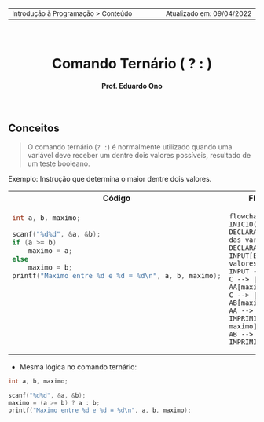 <table>
<tr>
<td align="left" width="8000">
  <small>Introdução à Programação > Conteúdo</small>
</td>
<td align="right">
  <small>Atualizado&nbsp;em:&nbsp;09/04/2022</small>
</td>
</tr>
</table>

<br>

<h1 align="center">
  Comando Ternário ( ? : )
</h1>
<h4 align="center">
Prof. Eduardo Ono
</h4>

<br>

## Conceitos

> O comando ternário (` ? : `) é normalmente utilizado quando uma variável deve receber um dentre dois valores possíveis, resultado de um teste booleano.

Exemplo: Instrução que determina o maior dentre dois valores.

<table>
<tr>
  <th>Código</th>
  <th>Fluxograma</th>
</tr>
<tr>
  <td valign="top">

  ```c
  int a, b, maximo;

  scanf("%d%d", &a, &b);
  if (a >= b)
      maximo = a;
  else
      maximo = b;
  printf("Maximo entre %d e %d = %d\n", a, b, maximo);
  ```

  </td>
  <td>

  ```mermaid
  flowchart TD
  INICIO(INÍCIO) --> DECLARACAO[Declaração das variáveis a e b]
  DECLARACAO --> INPUT[Entrada dos valores de a e b]
  INPUT --> C{a >= b ?}
  C --> | true | AA[maximo <- a]
  C --> | false | AB[maximo <- b]
  AA --> IMPRIMIR[Imprimir maximo]
  AB --> IMPRIMIR
  IMPRIMIR --> FIM
  ```

  </td>
</tr>
</table>

* Mesma lógica no comando ternário:

```c
int a, b, maximo;

scanf("%d%d", &a, &b);
maximo = (a >= b) ? a : b;
printf("Maximo entre %d e %d = %d\n", a, b, maximo);
```

<br>
